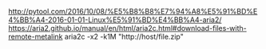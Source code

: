 http://pytool.com/2016/10/08/%E5%B8%B8%E7%94%A8%E5%91%BD%E4%BB%A4-2016-01-01-Linux%E5%91%BD%E4%BB%A4-aria2/
https://aria2.github.io/manual/en/html/aria2c.html#download-files-with-remote-metalink
aria2c -x2 -k1M "http://host/file.zip"


